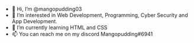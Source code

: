 - 👋 Hi, I’m @mangopudding03
- 👀 I’m interested in Web Development, Programming, Cyber Security and App Development.
- 🌱 I’m currently learning HTML and CSS
- 📫 You can reach me on my discord Mangopudding#6941

<!---
mangopudding03/mangopudding03 is a ✨ special ✨ repository because its `README.md` (this file) appears on your GitHub profile.
You can click the Preview link to take a look at your changes.
--->
